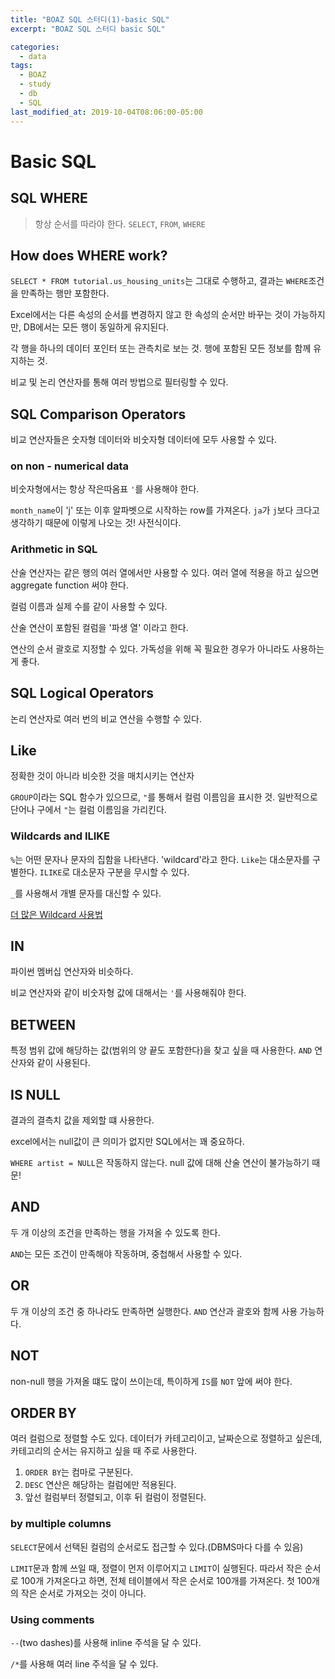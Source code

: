 ```yaml
---
title: "BOAZ SQL 스터디(1)-basic SQL"
excerpt: "BOAZ SQL 스터디 basic SQL"

categories:
  - data
tags:
  - BOAZ
  - study
  - db
  - SQL
last_modified_at: 2019-10-04T08:06:00-05:00
---
```


# Basic SQL

## SQL WHERE

> 항상 순서를 따라야 한다. `SELECT`, `FROM`, `WHERE`

## How does WHERE work?
`SELECT * FROM tutorial.us_housing_units`는 그대로 수행하고, 결과는 `WHERE`조건을 만족하는 행만 포함한다.

Excel에서는 다른 속성의 순서를 변경하지 않고 한 속성의 순서만 바꾸는 것이 가능하지만, DB에서는 모든 행이 동일하게 유지된다.

각 행을 하나의 데이터 포인터 또는 관측치로 보는 것. 행에 포함된 모든 정보를 함께 유지하는 것.

비교 및 논리 연산자를 통해 여러 방법으로 필터링할 수 있다.

## SQL Comparison Operators
비교 연산자들은 숫자형 데이터와 비숫자형 데이터에 모두 사용할 수 있다.

### on non - numerical data
비숫자형에서는 항상 작은따옴표 `'`를 사용해야 한다.

`month_name`이 'j' 또는 이후 알파벳으로 시작하는 row를 가져온다. `ja`가 `j`보다 크다고 생각하기 때문에 이렇게 나오는 것! 사전식이다.

### Arithmetic in SQL
산술 연산자는 같은 행의 여러 열에서만 사용할 수 있다. 여러 열에 적용을 하고 싶으면 aggregate function 써야 한다. 

컬럼 이름과 실제 수를 같이 사용할 수 있다.

산술 연산이 포함된 컬럼을 '파생 열' 이라고 한다.

연산의 순서 괄호로 지정할 수 있다. 가독성을 위해 꼭 필요한 경우가 아니라도 사용하는 게 좋다.

## SQL Logical Operators
논리 연산자로 여러 번의 비교 연산을 수행할 수 있다.

## Like
정확한 것이 아니라 비슷한 것을 매치시키는 연산자

`GROUP`이라는 SQL 함수가 있으므로, `"`를 통해서 컬럼 이름임을 표시한 것. 일반적으로 단어나 구에서 `"`는 컬럼 이름임을 가리킨다.

### Wildcards and ILIKE
`%`는 어떤 문자나 문자의 집함을 나타낸다. 'wildcard'라고 한다. `Like`는 대소문자를 구별한다. `ILIKE`로 대소문자 구분을 무시할 수 있다.

`_`를 사용해서 개별 문자를 대신할 수 있다.

[더 많은 Wildcard 사용법](https://www.w3schools.com/sql/sql_wildcards.asp)

## IN
파이썬 멤버십 연산자와 비슷하다.

비교 연산자와 같이 비숫자형 값에 대해서는 `'`를 사용해줘야 한다.

## BETWEEN
특정 범위 값에 해당하는 값(범위의 양 끝도 포함한다)을 찾고 싶을 때 사용한다. `AND` 연산자와 같이 사용된다. 

## IS NULL
결과의 결측치 값을 제외할 떄 사용한다.

excel에서는 null값이 큰 의미가 없지만 SQL에서는 꽤 중요하다.

`WHERE artist = NULL`은 작동하지 않는다. null 값에 대해 산술 연산이 불가능하기 때문!

## AND
두 개 이상의 조건을 만족하는 행을 가져올 수 있도록 한다.

`AND`는 모든 조건이 만족해야 작동하며, 중첩해서 사용할 수 있다.

## OR
두 개 이상의 조건 중 하나라도 만족하면 실행한다. `AND` 연산과 괄호와 함께 사용 가능하다. 

## NOT
non-null 행을 가져올 떄도 많이 쓰이는데, 특이하게 `IS`를 `NOT` 앞에 써야 한다.

## ORDER BY
여러 컬럼으로 정렬할 수도 있다. 데이터가 카테고리이고, 날짜순으로 정렬하고 싶은데, 카테고리의 순서는 유지하고 싶을 때 주로 사용한다.

1. `ORDER BY`는 컴마로 구분된다.
2. `DESC` 연산은 해당하는 컬럼에만 적용된다.
3. 앞선 컬럼부터 정렬되고, 이후 뒤 컬럼이 정렬된다.

### by multiple columns
`SELECT`문에서 선택된 컬럼의 순서로도 접근할 수 있다.(DBMS마다 다를 수 있음)

`LIMIT`문과 함께 쓰일 때, 정렬이 먼저 이루어지고 `LIMIT`이 실행된다. 따라서 작은 순서로 100개 가져온다고 하면, 전체 테이블에서 작은 순서로 100개를 가져온다. 첫 100개의 작은 순서로 가져오는 것이 아니다.

### Using comments
`--`(two dashes)를 사용해 inline 주석을 달 수 있다.

`/*`를 사용해 여러 line 주석을 달 수 있다.